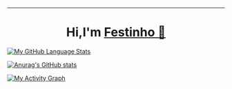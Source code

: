 <hr>
<h1 align="center">Hi,I'm <a href="https://github.com/simonefesta">Festinho 🖖<a></h1>



[![My GitHub Language Stats](https://github-readme-stats.vercel.app/api/top-langs/?username=simonefesta&langs_count=5&theme=tokyonight)]()
  
  

[![Anurag's GitHub stats](https://github-readme-stats.vercel.app/api?username=simonefesta&show_icons=true&theme=tokyonight)](https://github.com/anuraghazra/github-readme-stats)



  [![My Activity Graph ](https://activity-graph.herokuapp.com/graph?username=simonefesta&theme=react-dark)](https://github.com/simonefesta)
  
  


  
